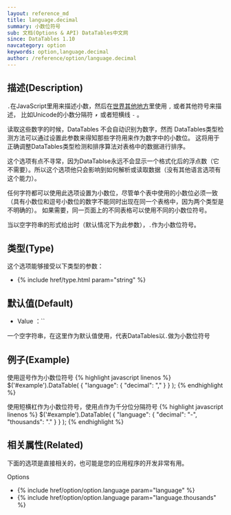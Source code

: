```yaml
---
layout: reference_md
title: language.decimal
summary: 小数位符号
sub: 文档(Options & API) DataTables中文网
since: DataTables 1.10
navcategory: option
keywords: option,language.decimal
author: /reference/option/language.decimal
---
```


## 描述(Description)
`.`在JavaScript里用来描述小数，然后在[世界其他地方](http://en.wikipedia.org/wiki/Decimal_mark)里使用 `,` 或者其他符号来描述，
比如Unicode的小数分隔符 `⎖`  或者短横线 `-` 。

读取这些数字的时候，DataTables 不会自动识别为数字，然而 DataTables类型检测方法可以通过设置此参数来得知那些字符用来作为数字中的小数位。
这将用于正确调整DataTables类型检测和排序算法对表格中的数据进行排序。

这个选项有点不寻常，因为DataTablse永远不会显示一个格式化后的浮点数（它不需要）。所以这个选项他只会影响到如何解析或读取数据（没有其他语言选项有这个能力）。

任何字符都可以使用此选项设置为小数位，尽管单个表中使用的小数位必须一致（具有小数位和逗号小数位的数字不能同时出现在同一个表格中，因为两个类型是不明确的）。
如果需要，同一页面上的不同表格可以使用不同的小数位符号。

当以空字符串的形式给出时（默认情况下为此参数），`.`作为小数位符号。


## 类型(Type)
这个选项能够接受以下类型的参数：

- {% include href/type.html param="string" %}

## 默认值(Default)
- Value ：``

 一个空字符串，在这里作为默认值使用，代表DataTables以`.`做为小数位符号
 
 
## 例子(Example)
使用逗号作为小数位符号
{% highlight javascript linenos %}
$('#example').DataTable( {
  "language": {
    "decimal": ","
  }
} );
{% endhighlight %}


使用短横杠作为小数位符号，使用点作为千分位分隔符号
{% highlight javascript linenos %}
$('#example').DataTable( {
 "language": {
    "decimal": "-",
    "thousands": "."
  }
} );
{% endhighlight %}

## 相关属性(Related)
下面的选项是直接相关的，也可能是您的应用程序的开发非常有用。

Options

- {% include href/option/option.language param="language" %}
- {% include href/option/option.language param="language.thousands" %}